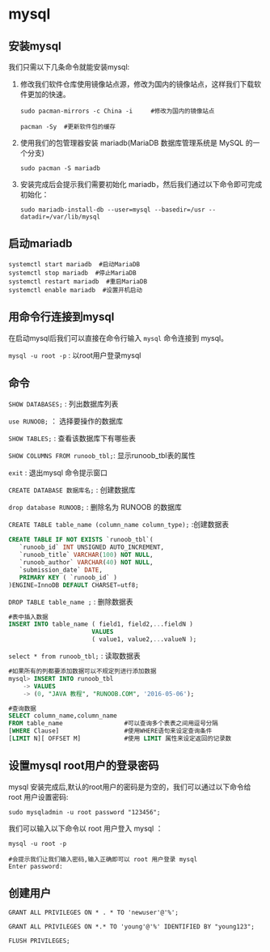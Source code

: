 # mysql

## 安装mysql

我们只需以下几条命令就能安装mysql:

1. 修改我们软件仓库使用镜像站点源，修改为国内的镜像站点，这样我们下载软件更加的快速。

    ```test
    sudo pacman-mirrors -c China -i     #修改为国内的镜像站点

    pacman -Sy  #更新软件包的缓存
    ```

2. 使用我们的包管理器安装 mariadb(MariaDB 数据库管理系统是 MySQL 的一个分支)

    `sudo pacman -S mariadb`

3. 安装完成后会提示我们需要初始化 mariadb，然后我们通过以下命令即可完成初始化：

    `sudo mariadb-install-db --user=mysql --basedir=/usr --datadir=/var/lib/mysql`

## 启动mariadb

```test
systemctl start mariadb  #启动MariaDB
systemctl stop mariadb  #停止MariaDB
systemctl restart mariadb  #重启MariaDB
systemctl enable mariadb  #设置开机启动
```

## 用命令行连接到mysql

在启动mysql后我们可以直接在命令行输入 `mysql` 命令连接到 mysql。

`mysql -u root -p` : 以root用户登录mysql

## 命令

`SHOW DATABASES;` : 列出数据库列表

`use RUNOOB;` ： 选择要操作的数据库

`SHOW TABLES;` : 查看该数据库下有哪些表

`SHOW COLUMNS FROM runoob_tbl;`:  显示runoob_tbl表的属性

`exit` : 退出mysql 命令提示窗口

`CREATE DATABASE 数据库名;` : 创建数据库

`drop database RUNOOB;` : 删除名为 RUNOOB 的数据库

`CREATE TABLE table_name (column_name column_type);` :创建数据表

```sql
CREATE TABLE IF NOT EXISTS `runoob_tbl`(
   `runoob_id` INT UNSIGNED AUTO_INCREMENT,
   `runoob_title` VARCHAR(100) NOT NULL,
   `runoob_author` VARCHAR(40) NOT NULL,
   `submission_date` DATE,
   PRIMARY KEY ( `runoob_id` )
)ENGINE=InnoDB DEFAULT CHARSET=utf8;
```

`DROP TABLE table_name ;` : 删除数据表

```sql
#表中插入数据
INSERT INTO table_name ( field1, field2,...fieldN )
                       VALUES
                       ( value1, value2,...valueN );
```

`select * from runoob_tbl;` : 读取数据表

```sql
#如果所有的列都要添加数据可以不规定列进行添加数据
mysql> INSERT INTO runoob_tbl
    -> VALUES
    -> (0, "JAVA 教程", "RUNOOB.COM", '2016-05-06');
```

```sql
#查询数据
SELECT column_name,column_name  
FROM table_name                 #可以查询多个表表之间用逗号分隔
[WHERE Clause]                  #使用WHERE语句来设定查询条件
[LIMIT N][ OFFSET M]            #使用 LIMIT 属性来设定返回的记录数
```

## 设置mysql root用户的登录密码

mysql 安装完成后,默认的root用户的密码是为空的，我们可以通过以下命令给 root 用户设置密码:

`sudo mysqladmin -u root password "123456";`

我们可以输入以下命令以 root 用户登入 mysql ：

```test
mysql -u root -p

#会提示我们让我们输入密码,输入正确即可以 root 用户登录 mysql
Enter password: 
```

## 创建用户

```test
GRANT ALL PRIVILEGES ON * . * TO 'newuser'@'%';

GRANT ALL PRIVILEGES ON *.* TO 'young'@'%' IDENTIFIED BY "young123";

FLUSH PRIVILEGES;
```

